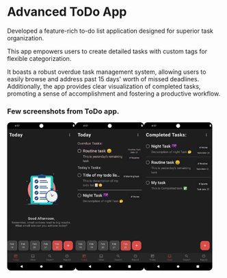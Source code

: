 # Advanced ToDo App

Developed a feature-rich to-do list application designed for superior task organization. 

This app empowers users to create detailed tasks with custom tags for flexible categorization. 

It boasts a robust overdue task management system, allowing users to easily browse and address past 15 days' worth of missed deadlines. Additionally, the app provides clear visualization of completed tasks, promoting a sense of accomplishment and fostering a productive workflow.

### Few screenshots from ToDo app.

<a href="url"><img src="https://github.com/purvangpatel03/Advanced-To-Do-App/blob/main/assets/Screenshot_20240222_124520.png" align="left" width="160" ></a>

<a href="url"><img src="https://github.com/purvangpatel03/Advanced-To-Do-App/blob/main/assets/Screenshot_20240222_125449.png" align="left" width="160" ></a>

<a href="url"><img src="https://github.com/purvangpatel03/Advanced-To-Do-App/blob/main/assets/Screenshot_20240222_125632.png" align="left" width="160" ></a>
